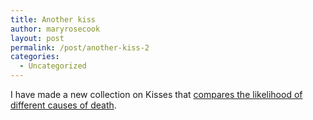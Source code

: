 ```yaml
---
title: Another kiss
author: maryrosecook
layout: post
permalink: /post/another-kiss-2
categories:
  - Uncategorized
---
```

I have made a new collection on Kisses that [compares the likelihood of different causes of death][1].

 [1]: http://kisses.heroku.com/collection/causeofdeath
